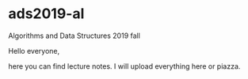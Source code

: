 # ads2019-al
Algorithms and Data Structures 2019 fall

Hello everyone,

here you can find lecture notes.
I will upload everything here or piazza.
